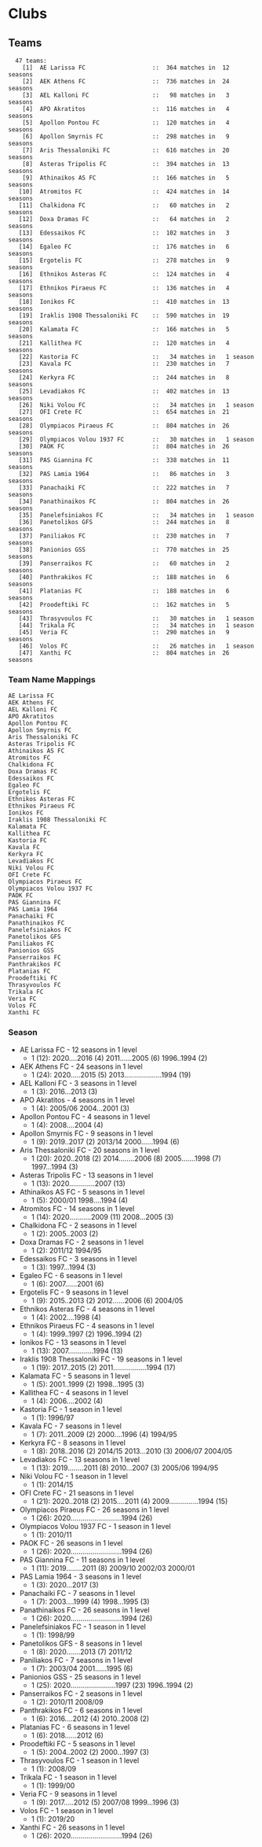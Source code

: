 # Clubs

## Teams

```
  47 teams:
    [1]  AE Larissa FC                   ::  364 matches in  12 seasons
    [2]  AEK Athens FC                   ::  736 matches in  24 seasons
    [3]  AEL Kalloni FC                  ::   98 matches in   3 seasons
    [4]  APO Akratitos                   ::  116 matches in   4 seasons
    [5]  Apollon Pontou FC               ::  120 matches in   4 seasons
    [6]  Apollon Smyrnis FC              ::  298 matches in   9 seasons
    [7]  Aris Thessaloniki FC            ::  616 matches in  20 seasons
    [8]  Asteras Tripolis FC             ::  394 matches in  13 seasons
    [9]  Athinaikos AS FC                ::  166 matches in   5 seasons
   [10]  Atromitos FC                    ::  424 matches in  14 seasons
   [11]  Chalkidona FC                   ::   60 matches in   2 seasons
   [12]  Doxa Dramas FC                  ::   64 matches in   2 seasons
   [13]  Edessaikos FC                   ::  102 matches in   3 seasons
   [14]  Egaleo FC                       ::  176 matches in   6 seasons
   [15]  Ergotelis FC                    ::  278 matches in   9 seasons
   [16]  Ethnikos Asteras FC             ::  124 matches in   4 seasons
   [17]  Ethnikos Piraeus FC             ::  136 matches in   4 seasons
   [18]  Ionikos FC                      ::  410 matches in  13 seasons
   [19]  Iraklis 1908 Thessaloniki FC    ::  590 matches in  19 seasons
   [20]  Kalamata FC                     ::  166 matches in   5 seasons
   [21]  Kallithea FC                    ::  120 matches in   4 seasons
   [22]  Kastoria FC                     ::   34 matches in   1 season
   [23]  Kavala FC                       ::  230 matches in   7 seasons
   [24]  Kerkyra FC                      ::  244 matches in   8 seasons
   [25]  Levadiakos FC                   ::  402 matches in  13 seasons
   [26]  Niki Volou FC                   ::   34 matches in   1 season
   [27]  OFI Crete FC                    ::  654 matches in  21 seasons
   [28]  Olympiacos Piraeus FC           ::  804 matches in  26 seasons
   [29]  Olympiacos Volou 1937 FC        ::   30 matches in   1 season
   [30]  PAOK FC                         ::  804 matches in  26 seasons
   [31]  PAS Giannina FC                 ::  338 matches in  11 seasons
   [32]  PAS Lamia 1964                  ::   86 matches in   3 seasons
   [33]  Panachaiki FC                   ::  222 matches in   7 seasons
   [34]  Panathinaikos FC                ::  804 matches in  26 seasons
   [35]  Panelefsiniakos FC              ::   34 matches in   1 season
   [36]  Panetolikos GFS                 ::  244 matches in   8 seasons
   [37]  Paniliakos FC                   ::  230 matches in   7 seasons
   [38]  Panionios GSS                   ::  770 matches in  25 seasons
   [39]  Panserraikos FC                 ::   60 matches in   2 seasons
   [40]  Panthrakikos FC                 ::  188 matches in   6 seasons
   [41]  Platanias FC                    ::  188 matches in   6 seasons
   [42]  Proodeftiki FC                  ::  162 matches in   5 seasons
   [43]  Thrasyvoulos FC                 ::   30 matches in   1 season
   [44]  Trikala FC                      ::   34 matches in   1 season
   [45]  Veria FC                        ::  290 matches in   9 seasons
   [46]  Volos FC                        ::   26 matches in   1 season
   [47]  Xanthi FC                       ::  804 matches in  26 seasons
```


### Team Name Mappings



```
AE Larissa FC               
AEK Athens FC               
AEL Kalloni FC              
APO Akratitos               
Apollon Pontou FC           
Apollon Smyrnis FC          
Aris Thessaloniki FC        
Asteras Tripolis FC         
Athinaikos AS FC            
Atromitos FC                
Chalkidona FC               
Doxa Dramas FC              
Edessaikos FC               
Egaleo FC                   
Ergotelis FC                
Ethnikos Asteras FC         
Ethnikos Piraeus FC         
Ionikos FC                  
Iraklis 1908 Thessaloniki FC  
Kalamata FC                 
Kallithea FC                
Kastoria FC                 
Kavala FC                   
Kerkyra FC                  
Levadiakos FC               
Niki Volou FC               
OFI Crete FC                
Olympiacos Piraeus FC       
Olympiacos Volou 1937 FC    
PAOK FC                     
PAS Giannina FC             
PAS Lamia 1964              
Panachaiki FC               
Panathinaikos FC            
Panelefsiniakos FC          
Panetolikos GFS             
Paniliakos FC               
Panionios GSS               
Panserraikos FC             
Panthrakikos FC             
Platanias FC                
Proodeftiki FC              
Thrasyvoulos FC             
Trikala FC                  
Veria FC                    
Volos FC                    
Xanthi FC                   
```



### Season

- AE Larissa FC - 12 seasons in 1 level
  - 1 (12): 2020....2016 (4) 2011......2005 (6) 1996..1994 (2)
- AEK Athens FC - 24 seasons in 1 level
  - 1 (24): 2020.....2015 (5) 2013...................1994 (19)
- AEL Kalloni FC - 3 seasons in 1 level
  - 1 (3): 2016...2013 (3)
- APO Akratitos - 4 seasons in 1 level
  - 1 (4): 2005/06 2004...2001 (3)
- Apollon Pontou FC - 4 seasons in 1 level
  - 1 (4): 2008....2004 (4)
- Apollon Smyrnis FC - 9 seasons in 1 level
  - 1 (9): 2019..2017 (2) 2013/14 2000......1994 (6)
- Aris Thessaloniki FC - 20 seasons in 1 level
  - 1 (20): 2020..2018 (2) 2014........2006 (8) 2005.......1998 (7) 1997...1994 (3)
- Asteras Tripolis FC - 13 seasons in 1 level
  - 1 (13): 2020.............2007 (13)
- Athinaikos AS FC - 5 seasons in 1 level
  - 1 (5): 2000/01 1998....1994 (4)
- Atromitos FC - 14 seasons in 1 level
  - 1 (14): 2020...........2009 (11) 2008...2005 (3)
- Chalkidona FC - 2 seasons in 1 level
  - 1 (2): 2005..2003 (2)
- Doxa Dramas FC - 2 seasons in 1 level
  - 1 (2): 2011/12 1994/95
- Edessaikos FC - 3 seasons in 1 level
  - 1 (3): 1997...1994 (3)
- Egaleo FC - 6 seasons in 1 level
  - 1 (6): 2007......2001 (6)
- Ergotelis FC - 9 seasons in 1 level
  - 1 (9): 2015..2013 (2) 2012......2006 (6) 2004/05
- Ethnikos Asteras FC - 4 seasons in 1 level
  - 1 (4): 2002....1998 (4)
- Ethnikos Piraeus FC - 4 seasons in 1 level
  - 1 (4): 1999..1997 (2) 1996..1994 (2)
- Ionikos FC - 13 seasons in 1 level
  - 1 (13): 2007.............1994 (13)
- Iraklis 1908 Thessaloniki FC - 19 seasons in 1 level
  - 1 (19): 2017..2015 (2) 2011.................1994 (17)
- Kalamata FC - 5 seasons in 1 level
  - 1 (5): 2001..1999 (2) 1998...1995 (3)
- Kallithea FC - 4 seasons in 1 level
  - 1 (4): 2006....2002 (4)
- Kastoria FC - 1 season in 1 level
  - 1 (1): 1996/97
- Kavala FC - 7 seasons in 1 level
  - 1 (7): 2011..2009 (2) 2000....1996 (4) 1994/95
- Kerkyra FC - 8 seasons in 1 level
  - 1 (8): 2018..2016 (2) 2014/15 2013...2010 (3) 2006/07 2004/05
- Levadiakos FC - 13 seasons in 1 level
  - 1 (13): 2019........2011 (8) 2010...2007 (3) 2005/06 1994/95
- Niki Volou FC - 1 season in 1 level
  - 1 (1): 2014/15
- OFI Crete FC - 21 seasons in 1 level
  - 1 (21): 2020..2018 (2) 2015....2011 (4) 2009...............1994 (15)
- Olympiacos Piraeus FC - 26 seasons in 1 level
  - 1 (26): 2020..........................1994 (26)
- Olympiacos Volou 1937 FC - 1 season in 1 level
  - 1 (1): 2010/11
- PAOK FC - 26 seasons in 1 level
  - 1 (26): 2020..........................1994 (26)
- PAS Giannina FC - 11 seasons in 1 level
  - 1 (11): 2019........2011 (8) 2009/10 2002/03 2000/01
- PAS Lamia 1964 - 3 seasons in 1 level
  - 1 (3): 2020...2017 (3)
- Panachaiki FC - 7 seasons in 1 level
  - 1 (7): 2003....1999 (4) 1998...1995 (3)
- Panathinaikos FC - 26 seasons in 1 level
  - 1 (26): 2020..........................1994 (26)
- Panelefsiniakos FC - 1 season in 1 level
  - 1 (1): 1998/99
- Panetolikos GFS - 8 seasons in 1 level
  - 1 (8): 2020.......2013 (7) 2011/12
- Paniliakos FC - 7 seasons in 1 level
  - 1 (7): 2003/04 2001......1995 (6)
- Panionios GSS - 25 seasons in 1 level
  - 1 (25): 2020.......................1997 (23) 1996..1994 (2)
- Panserraikos FC - 2 seasons in 1 level
  - 1 (2): 2010/11 2008/09
- Panthrakikos FC - 6 seasons in 1 level
  - 1 (6): 2016....2012 (4) 2010..2008 (2)
- Platanias FC - 6 seasons in 1 level
  - 1 (6): 2018......2012 (6)
- Proodeftiki FC - 5 seasons in 1 level
  - 1 (5): 2004..2002 (2) 2000...1997 (3)
- Thrasyvoulos FC - 1 season in 1 level
  - 1 (1): 2008/09
- Trikala FC - 1 season in 1 level
  - 1 (1): 1999/00
- Veria FC - 9 seasons in 1 level
  - 1 (9): 2017.....2012 (5) 2007/08 1999...1996 (3)
- Volos FC - 1 season in 1 level
  - 1 (1): 2019/20
- Xanthi FC - 26 seasons in 1 level
  - 1 (26): 2020..........................1994 (26)

